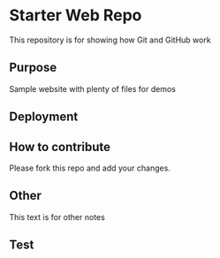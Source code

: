 # Starter Web Repo

This repository is for showing how Git and GitHub work

## Purpose

Sample website with plenty of files for demos

## Deployment

## How to contribute

Please fork this repo and add your changes.

## Other
This text is for other notes

## Test
